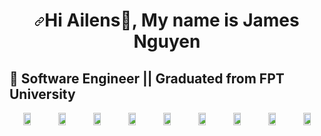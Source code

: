 <h1 align="center" dir="auto"><a id="user-content-hello-everybody" class="anchor" aria-hidden="true" href="#hello-everybody-">


<svg class="octicon octicon-link" viewBox="0 0 16 16" version="1.1" width="16" height="16" aria-hidden="true"><path fill-rule="evenodd" d="M7.775 3.275a.75.75 0 001.06 1.06l1.25-1.25a2 2 0 112.83 2.83l-2.5 2.5a2 2 0 01-2.83 0 .75.75 0 00-1.06 1.06 3.5 3.5 0 004.95 0l2.5-2.5a3.5 3.5 0 00-4.95-4.95l-1.25 1.25zm-4.69 9.64a2 2 0 010-2.83l2.5-2.5a2 2 0 012.83 0 .75.75 0 001.06-1.06 3.5 3.5 0 00-4.95 0l-2.5 2.5a3.5 3.5 0 004.95 
4.95l1.25-1.25a.75.75 0 00-1.06-1.06l-1.25 1.25a2 2 0 01-2.83 0z"></path></svg></a>Hi Ailens<g-emoji class="g-emoji" alias="wave" fallback-src="https://github.githubassets.com/images/icons/emoji/unicode/1f44b.png">👋</g-emoji>, My name is James Nguyen</h1>
<h2>  📘 Software Engineer || Graduated from FPT University </h2>

<div class ="language" style = "text-align:center;display:flex;justify-content:center;align-item:center"><img style="width:20%;height:100%;object-fit:cover" class="img js-img"  src="https://media.giphy.com/media/ln7z2eWriiQAllfVcn/giphy.gif"></img><img style="width:20%;height:100%;object-fit:cover" class="img react-img" src="https://media0.giphy.com/media/eNAsjO55tPbgaor7ma/giphy.gif?cid=790b7611db434d871aee2523fef52aa0a34ddec9c1a5163b&rid=giphy.gif&ct=s"></img><img style="width:20%;height:100%;object-fit:cover" class="img angular-img" src="https://user-images.githubusercontent.com/1388706/27639844-c9c7b214-5c17-11e7-97ec-0467f7072c43.png"></img><img style="width:20%;height:100%;object-fit:cover" class="img css-img" src="https://coryrylan.com/assets/images/posts/types/css.svg"></img><img style="width:20%;height:100%;object-fit:cover" class="img html-img" src="https://rapidapi.com/blog/wp-content/uploads/2018/06/logo-2582748_640.png"></img>
<img style="width:20%;height:100%;object-fit:cover" class="img scss-img" src="https://vanseodesign.com/blog/wp-content/uploads/2015/09/sass-logo-2.png"></img>
<img style="width:20%;height:100%;object-fit:cover" class="img bootstrap-img" src="https://brandslogos.com/wp-content/uploads/thumbs/bootstrap-logo-vector.svg"></img><img style="width:20%;height:100%;object-fit:cover" class="img bootstrap-img" src="https://www.ideematic.com/wp-content/uploads/2018/02/mongodb-logo.png"></img><img style="width:20%;height:100%;object-fit:cover" class="img bootstrap-img" src="https://s1.o7planning.com/vi/11931/images/20938929.png"></img></div>

